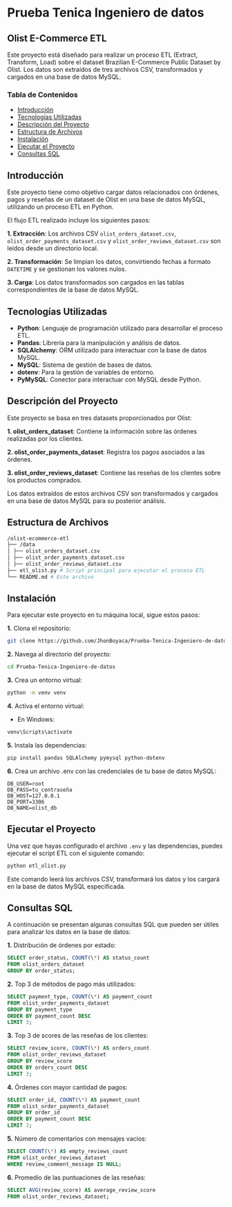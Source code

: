 # Prueba Tenica Ingeniero de datos

## Olist E-Commerce ETL

Este proyecto está diseñado para realizar un proceso ETL (Extract, Transform, Load) sobre el dataset Brazilian E-Commerce Public Dataset by Olist. Los datos son extraídos de tres archivos CSV, transformados y cargados en una base de datos MySQL.

### Tabla de Contenidos

- [Introducción](#introducción)
- [Tecnologías Utilizadas](#tecnologías-utilizadas)
- [Descripción del Proyecto](#descripción-del-proyecto)
- [Estructura de Archivos](#estructura-de-archivos)
- [Instalación](#instalación)
- [Ejecutar el Proyecto](#ejecutar-el-proyecto)
- [Consultas SQL](#consultas-sql)

## Introducción

Este proyecto tiene como objetivo cargar datos relacionados con órdenes, pagos y reseñas de un dataset de Olist en una base de datos MySQL, utilizando un proceso ETL en Python.

El flujo ETL realizado incluye los siguientes pasos:

**1. Extracción**: Los archivos CSV `olist_orders_dataset.csv`, `olist_order_payments_dataset.csv` y `olist_order_reviews_dataset.csv` son leídos desde un directorio local.

**2. Transformación**: Se limpian los datos, convirtiendo fechas a formato `DATETIME` y se gestionan los valores nulos.

**3. Carga**: Los datos transformados son cargados en las tablas correspondientes de la base de datos MySQL.

## Tecnologías Utilizadas

- **Python**: Lenguaje de programación utilizado para desarrollar el proceso ETL.
- **Pandas**: Librería para la manipulación y análisis de datos.
- **SQLAlchemy**: ORM utilizado para interactuar con la base de datos MySQL.
- **MySQL**: Sistema de gestión de bases de datos.
- **dotenv**: Para la gestión de variables de entorno.
- **PyMySQL**: Conector para interactuar con MySQL desde Python.

## Descripción del Proyecto

Este proyecto se basa en tres datasets proporcionados por Olist:

**1. olist_orders_dataset**: Contiene la información sobre las órdenes realizadas por los clientes.

**2. olist_order_payments_dataset**: Registra los pagos asociados a las órdenes.

**3. olist_order_reviews_dataset**: Contiene las reseñas de los clientes sobre los productos comprados.

Los datos extraídos de estos archivos CSV son transformados y cargados en una base de datos MySQL para su posterior análisis.

## Estructura de Archivos

```bash
/olist-ecommerce-etl
├── /data
│ ├── olist_orders_dataset.csv
│ ├── olist_order_payments_dataset.csv
│ ├── olist_order_reviews_dataset.csv
├── etl_olist.py # Script principal para ejecutar el proceso ETL
└── README.md # Este archivo
```

## Instalación

Para ejecutar este proyecto en tu máquina local, sigue estos pasos:

**1.** Clona el repositorio:

```bash
git clone https://github.com/JhonBoyaca/Prueba-Tenica-Ingeniero-de-datos.git
```

**2.** Navega al directorio del proyecto:

```bash
cd Prueba-Tenica-Ingeniero-de-datos
```

**3.** Crea un entorno virtual:

```bash
python -m venv venv
```

**4.** Activa el entorno virtual:

- En Windows:

```bash
venv\Scripts\activate
```

**5.** Instala las dependencias:

```bash
pip install pandas SQLAlchemy pymysql python-dotenv
```

**6.** Crea un archivo .env con las credenciales de tu base de datos MySQL:

```text
DB_USER=root
DB_PASS=tu_contraseña
DB_HOST=127.0.0.1
DB_PORT=3306
DB_NAME=olist_db
```

## Ejecutar el Proyecto

Una vez que hayas configurado el archivo `.env` y las dependencias, puedes ejecutar el script ETL con el siguiente comando:

```bash
python etl_olist.py
```

Este comando leerá los archivos CSV, transformará los datos y los cargará en la base de datos MySQL especificada.

## Consultas SQL

A continuación se presentan algunas consultas SQL que pueden ser útiles para analizar los datos en la base de datos:

**1.** Distribución de órdenes por estado:

```sql
SELECT order_status, COUNT(\*) AS status_count
FROM olist_orders_dataset
GROUP BY order_status;
```

**2.** Top 3 de métodos de pago más utilizados:

```sql
SELECT payment_type, COUNT(\*) AS payment_count
FROM olist_order_payments_dataset
GROUP BY payment_type
ORDER BY payment_count DESC
LIMIT 3;
```

**3.** Top 3 de scores de las reseñas de los clientes:

```sql
SELECT review_score, COUNT(\*) AS orders_count
FROM olist_order_reviews_dataset
GROUP BY review_score
ORDER BY orders_count DESC
LIMIT 3;
```

**4.** Órdenes con mayor cantidad de pagos:

```sql
SELECT order_id, COUNT(\*) AS payment_count
FROM olist_order_payments_dataset
GROUP BY order_id
ORDER BY payment_count DESC
LIMIT 3;
```

**5.** Número de comentarios con mensajes vacíos:

```sql
SELECT COUNT(\*) AS empty_reviews_count
FROM olist_order_reviews_dataset
WHERE review_comment_message IS NULL;
```

**6.** Promedio de las puntuaciones de las reseñas:

```sql
SELECT AVG(review_score) AS average_review_score
FROM olist_order_reviews_dataset;
```
